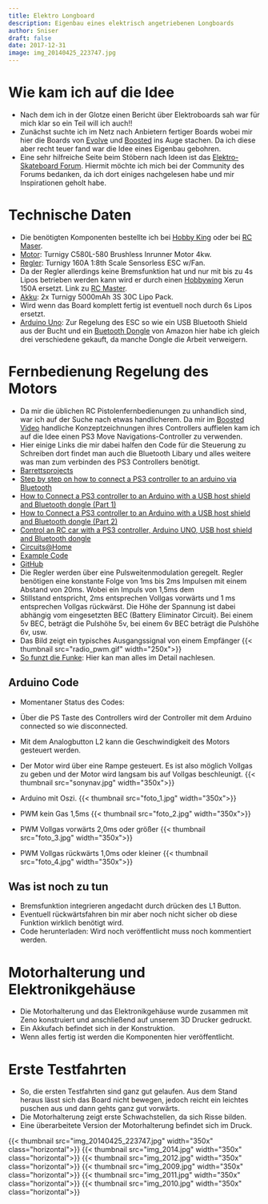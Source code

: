 ```yaml
---
title: Elektro Longboard
description: Eigenbau eines elektrisch angetriebenen Longboards 
author: Sniser
draft: false
date: 2017-12-31
image: img_20140425_223747.jpg
---
```


# Wie kam ich auf die Idee

* Nach dem ich in der Glotze einen Bericht über Elektroboards sah war für mich klar so ein Teil will ich auch!!
* Zunächst suchte ich im Netz nach Anbietern fertiger Boards wobei mir hier die Boards von [Evolve](http://www.evolveskateboards.de/)  und [Boosted](http://boostedboards.com/) ins Auge stachen. Da ich diese aber recht teuer fand war die Idee eines Eigenbau gebohren.
* Eine sehr hilfreiche Seite beim Stöbern nach Ideen ist das [Elektro-Skateboard Forum](http://www.elektro-skateboard.de/). Hiermit möchte ich mich bei der Community des Forums bedanken, da ich dort einiges nachgelesen habe und mir Inspirationen geholt habe.

# Technische Daten

* Die benötigten Komponenten bestellte ich bei [Hobby King](http://hobbyking.com/hobbyking/store/index.asp) oder bei [RC Maser](http://www.rcmaster.net/).
* [Motor](http://hobbyking.com/hobbyking/store/__21967__Turnigy_C580L_580_Brushless_Inrunner_Motor_4kw.html): Turnigy C580L-580 Brushless Inrunner Motor 4kw.
* [Regler](http://hobbyking.com/hobbyking/store/__17979__Turnigy_160A_1_8th_Scale_Sensorless_ESC_w_Fan.html): Turnigy 160A 1:8th Scale Sensorless ESC w/Fan.
* Da der Regler allerdings keine Bremsfunktion hat und nur mit bis zu 4s Lipos betrieben werden kann wird er durch einen [Hobbywing](http://www.hobbywing.com/product.asp?bigclassid13&subclassid=44) Xerun 150A ersetzt. Link zu [RC Master](http://www.rcmaster.net/de-xerun-150a-sd-esc-1-8-150a-sensorot-p229929.htm?source=ProductListAds&id=56128534817&currency=eur&country=DE&gclid=CPKyjo7JjcACFQcHwwodyzMA0g).
* [Akku](http://hobbyking.com/hobbyking/store/__9515__Turnigy_5000mAh_3S_30C_Lipo_Pack.html): 2x Turnigy 5000mAh 3S 30C Lipo Pack.  
* Wird wenn das Board komplett fertig ist eventuell noch durch 6s Lipos ersetzt.
* [Arduino Uno](http://arduino.cc/en/pmwiki.php?nMain/ArduinoBoardUno): Zur Regelung des ESC so wie ein USB Bluetooth Shield aus der Bucht und ein [Buetooth Dongle](http://www.amazon.de/s/ref=nb_sb_ss_i_0_11?__mk_de_DE=%C3%85M%C3%85%C5%BD%C3%95%C3%91&url=search-alias%3Daps&field-keywords=bluetooth+dongle&sprefix=bluetooth+d%2Caps%2C148&rh=i%3Aaps%2Ck%3Abluetooth+dongle) von Amazon hier habe ich gleich drei verschiedene gekauft, da manche Dongle die Arbeit verweigern.

# Fernbedienung Regelung des Motors

* Da mir die üblichen RC Pistolenfernbedienungen zu unhandlich sind, war ich auf der Suche nach etwas handlicherem. Da mir im [Boosted Video](https://www.kickstarter.com/projects/170315130/boosted-boards-the-worlds-lightest-electric-vehicl) handliche Konzeptzeichnungen ihres Controllers auffielen kam ich auf die Idee einen PS3 Move Navigations-Controller zu verwenden.
* Hier einige Links die mir dabei halfen den Code für die Steuerung zu Schreiben dort findet man auch die Bluetooth Libary und alles weitere was man zum verbinden des PS3 Controllers benötigt.
* [Barrettsprojects](http://barrettsprojects.wordpress.com/2013/01/12/usb-host-shield-demonstration/)
* [Step by step on how to connect a PS3 controller to an arduino via Bluetooth](http://forum.arduino.cc/index.php/topic,137747.0.html)  
* [How to Connect a PS3 controller to an Arduino with a USB host shield and Bluetooth dongle (Part 1)](http://www.youtube.com/watch?vq3vXTX6Qe54 )
* [How to Connect a PS3 controller to an Arduino with a USB host shield and Bluetooth dongle (Part 2)](https://www.youtube.com/watch?v9oNMqMQrMnA)
* [Control an RC car with a PS3 controller, Arduino UNO, USB host shield and Bluetooth dongle](http://www.youtube.com/watch?v5ZptMi1j_w8)
* [Circuits@Home](http://www.circuitsathome.com/tag/ps3)
* [Example Code](https://dl.dropboxusercontent.com/u/43421685/Website%20Content/BT_RC.ino)
* [GitHub](https://github.com/felis/USB_Host_Shield_2.0/wiki/PS3-Information#Video_Demonstration)
* Die Regler werden über eine Pulsweitenmodulation geregelt. Regler benötigen eine konstante Folge von 1ms bis 2ms Impulsen mit einem Abstand von 20ms. Wobei ein Impuls von 1,5ms dem 
* Stillstand entspricht, 2ms entsprechen Vollgas vorwärts und 1 ms entsprechen Vollgas rückwärst. Die Höhe der Spannung ist dabei abhängig vom eingesetzten BEC (Battery Eliminator Circuit). Bei einem 5v BEC, beträgt die Pulshöhe 5v, bei einem 6v BEC beträgt die Pulshöhe 6v, usw.
* Das Bild zeigt ein typisches Ausgangssignal von einem Empfänger
 {{< thumbnail src="radio_pwm.gif" width="250x">}} 
* [So funzt die Funke](http://www.svenfroemmer.de/index.php?optioncom_wrapper&view=wrapper&Itemid=129): Hier kan man alles im Detail nachlesen.

## Arduino Code

* Momentaner Status des Codes: 
* Über die PS Taste des Controllers wird der Controller mit dem Arduino connected so wie disconnected.
* Mit dem Analogbutton L2 kann die Geschwindigkeit des Motors gesteuert werden.
 
* Der Motor wird über eine Rampe gesteuert. Es ist also möglich Vollgas zu geben und der Motor wird langsam bis auf Vollgas beschleunigt. 
  {{< thumbnail src="sonynav.jpg" width="350x">}} 
* Arduino mit Oszi.
  {{< thumbnail src="foto_1.jpg" width="350x">}}
* PWM kein Gas 1,5ms
  {{< thumbnail src="foto_2.jpg" width="350x">}}
* PWM Vollgas vorwärts 2,0ms oder größer
  {{< thumbnail src="foto_3.jpg" width="350x">}}
* PWM Vollgas rückwärts 1,0ms oder kleiner
  {{< thumbnail src="foto_4.jpg" width="350x">}}

## Was ist noch zu tun 

* Bremsfunktion integrieren angedacht durch drücken des L1 Button.
* Eventuell rückwärtsfahren bin mir aber noch nicht sicher ob diese Funktion wirklich benötigt wird.
* Code herunterladen: Wird noch veröffentlicht muss noch kommentiert werden.

# Motorhalterung und Elektronikgehäuse 

* Die Motorhalterung und das Elektronikgehäuse wurde zusammen mit Zeno konstruiert und anschließend auf unserem 3D Drucker gedruckt.
* Ein Akkufach befindet sich in der Konstruktion.
* Wenn alles fertig ist werden die Komponenten hier veröffentlicht.


# Erste Testfahrten 
* So, die ersten Testfahrten sind ganz gut gelaufen. Aus dem Stand heraus lässt sich das Board nicht bewegen, jedoch reicht ein leichtes puschen aus und dann gehts ganz gut vorwärts.
* Die Motorhalterung zeigt erste Schwachstellen, da sich Risse bilden.
* Eine überarbeitete Version der Motorhalterung befindet sich im Druck. 

{{< thumbnail src="img_20140425_223747.jpg" width="350x" class="horizontal">}}
{{< thumbnail src="img_2014.jpg" width="350x" class="horizontal">}}
{{< thumbnail src="img_2012.jpg" width="350x" class="horizontal">}}
{{< thumbnail src="img_2009.jpg" width="350x" class="horizontal">}}
{{< thumbnail src="img_2011.jpg" width="350x" class="horizontal">}}
{{< thumbnail src="img_2010.jpg" width="350x" class="horizontal">}}

